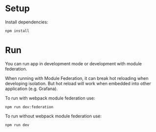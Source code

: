 # Setup

Install dependencies:
```shell
npm install
```

# Run 

You can run app in development mode or development with module federation.

When running with Module Federation, it can break hot reloading when developing isolation. But hot reload will work when embedded into 
other application (e.g. Grafana).

To run with webpack module federation use:
```shell
npm run dev:federation
```

To run without webpack module federation use:
```shell
npm run dev
```

